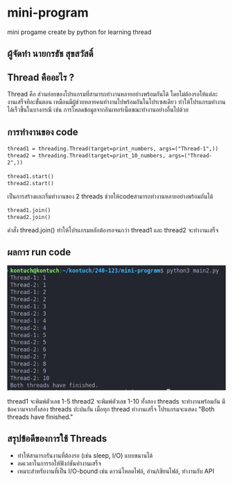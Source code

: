 # mini-program
mini progame create by python for learning thread

## ผู้จัดทำ นายกรธัช สุขสวัสดิ์

## Thread คืออะไร ?

Thread คือ ส่วนย่อยของโปรแกรมที่สามารถทำงานหลายอย่างพร้อมกันได้ โดยไม่ต้องรอให้แต่ละงานเสร็จทีละขั้นตอน เหมือนมีผู้ช่วยหลายคนทำงานไปพร้อมกันในโปรเซสเดียว ทำให้โปรแกรมทำงานได้เร็วขึ้นในบางกรณี เช่น การโหลดข้อมูลจากอินเทอร์เน็ตขณะทำงานอย่างอื่นไปด้วย

## การทำงานของ code
```
thread1 = threading.Thread(target=print_numbers, args=("Thread-1",))
thread2 = threading.Thread(target=print_10_numbers, args=("Thread-2",))

thread1.start()
thread2.start()
```
เป็นการสร้างและเริ่มทำงานของ 2 threads ช่วยให้codeสามารถทำงานหลายอย่างพร้อมกันได้

```
thread1.join()
thread2.join()
```
คำสั่ง thread.join() ทำให้โปรแกรมหลักต้องรอจนกว่า thread1 และ thread2 จะทำงานเสร็จ

## ผลการ run code

![image.png](image.png)

thread1 จะพิมพ์ตัวเลข 1-5
thread2 จะพิมพ์ตัวเลข 1-10
ทั้งสอง threads จะทำงานพร้อมกัน มีข้อความจากทั้งสอง threads ปะปนกัน
เมื่อทุก thread ทำงานเสร็จ โปรแกรมจะแสดง "Both threads have finished."

## สรุปข้อดีของการใช้ Threads

- ทำให้สามารถรันงานที่ต้องรอ (เช่น sleep, I/O) แบบขนานได้
- ลดเวลาในการรอให้ฟังก์ชันทำงานเสร็จ
- เหมาะสำหรับงานที่เป็น I/O-bound เช่น ดาวน์โหลดไฟล์, อ่าน/เขียนไฟล์, ทำงานกับ API